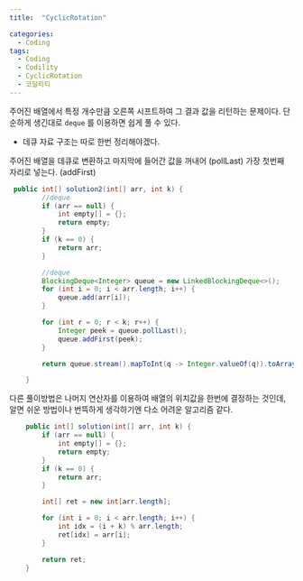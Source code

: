 ```yaml
---
title:  "CyclicRotation"

categories:
  - Coding
tags:
  - Coding
  - Codility
  - CyclicRotation
  - 코딜리티
---
```


주어진 배열에서 특정 개수만큼 오른쪽 시프트하여 그 결과 값을 리턴하는 문제이다.
단순하게 생긴대로 `deque` 를 이용하면 쉽게 풀 수 있다.

* 데큐 자료 구조는 따로 한번 정리해야겠다.

주어진 배열을 데큐로 변환하고
마지막에 들어간 값을 꺼내어 (pollLast)
가장 첫번째 자리로 넣는다. (addFirst)


```java
 public int[] solution2(int[] arr, int k) {
        //deque
        if (arr == null) {
            int empty[] = {};
            return empty;
        }
        if (k == 0) {
            return arr;
        }

        //deque
        BlockingDeque<Integer> queue = new LinkedBlockingDeque<>();
        for (int i = 0; i < arr.length; i++) {
            queue.add(arr[i]);
        }

        for (int r = 0; r < k; r++) {
            Integer peek = queue.pollLast();
            queue.addFirst(peek);
        }

        return queue.stream().mapToInt(q -> Integer.valueOf(q)).toArray();

    }
```

다른 풀이방법은 나머지 연산자를 이용하여 배열의 위치값을 한번에 결정하는 것인데,
알면 쉬운 방법이나 번뜩하게 생각하기엔 다소 어려운 알고리즘 같다.


```java
    public int[] solution(int[] arr, int k) {
        if (arr == null) {
            int empty[] = {};
            return empty;
        }
        if (k == 0) {
            return arr;
        }

        int[] ret = new int[arr.length];

        for (int i = 0; i < arr.length; i++) {
            int idx = (i + k) % arr.length;
            ret[idx] = arr[i];
        }

        return ret;
    }
```


